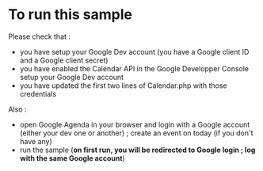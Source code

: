 # To run this sample

Please check that :

- you have setup your Google Dev account (you have a Google client ID and a Google client secret)
- you have enabled the Calendar API in the Google Developper Console setup your Google Dev account
- you have updated the first two lines of Calendar.php with those credentials


Also : 

- open Google Agenda in your browser and login with a Google account (either your dev one or another) ; create an event on today (if you don't have any)
- run the sample (**on first run, you will be redirected to Google login ; log with the same Google account**)
